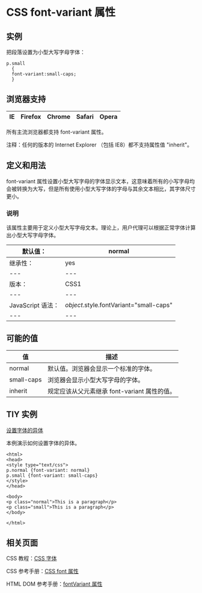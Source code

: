 # CSS font-variant 属性



## 实例

把段落设置为小型大写字母字体：

```
p.small
  {
  font-variant:small-caps;
  }

```

## 浏览器支持

| IE | Firefox | Chrome | Safari | Opera |
| --- | --- | --- | --- | --- |

所有主流浏览器都支持 font-variant 属性。

注释：任何的版本的 Internet Explorer （包括 IE8）都不支持属性值 "inherit"。

## 定义和用法

font-variant 属性设置小型大写字母的字体显示文本，这意味着所有的小写字母均会被转换为大写，但是所有使用小型大写字体的字母与其余文本相比，其字体尺寸更小。

### 说明

该属性主要用于定义小型大写字母文本。理论上，用户代理可以根据正常字体计算出小型大写字母字体。

| 默认值： | normal |
| --- | --- |
| 继承性： | yes |
| --- | --- |
| 版本： | CSS1 |
| --- | --- |
| JavaScript 语法： | _object_.style.fontVariant="small-caps" |
| --- | --- |

## 可能的值

| 值 | 描述 |
| --- | --- |
| normal | 默认值。浏览器会显示一个标准的字体。 |
| small-caps | 浏览器会显示小型大写字母的字体。 |
| inherit | 规定应该从父元素继承 font-variant 属性的值。 |

## TIY 实例

[设置字体的异体](/tiy/t.asp?f=csse_font-variant)

本例演示如何设置字体的异体。

```
<html>
<head>
<style type="text/css">
p.normal {font-variant: normal}
p.small {font-variant: small-caps}
</style>
</head>

<body>
<p class="normal">This is a paragraph</p>
<p class="small">This is a paragraph</p>
</body>

</html>

```

## 相关页面

CSS 教程：[CSS 字体](/css/css_font.asp "CSS 字体")

CSS 参考手册：[CSS font 属性](/cssref/pr_font_font.asp "CSS font 属性")

HTML DOM 参考手册：[fontVariant 属性](/jsref/prop_style_fontvariant.asp "HTML DOM fontVariant 属性")



